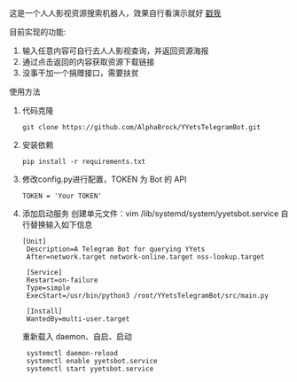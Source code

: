 这是一个人人影视资源搜索机器人，效果自行看演示就好 [戳我](https://cdn.jsdelivr.net/gh/AlphaBrock/md_img/macos/20200815222225.mp4)

目前实现的功能:
1. 输入任意内容可自行去人人影视查询，并返回资源海报
2. 通过点击返回的内容获取资源下载链接
3. 没事干加一个捐赠接口，需要扶贫

使用方法
1. 代码克隆
    ```
    git clone https://github.com/AlphaBrock/YYetsTelegramBot.git
    ```
2. 安装依赖
    ```
    pip install -r requirements.txt
    ```
3. 修改config.py进行配置，TOKEN 为 Bot 的 API
    ```
    TOKEN = 'Your TOKEN'
    ```
4. 添加启动服务
   创建单元文件：vim /lib/systemd/system/yyetsbot.service 自行替换输入如下信息
   ```
   [Unit]	
    Description=A Telegram Bot for querying YYets
    After=network.target network-online.target nss-lookup.target	
    
    [Service]	
    Restart=on-failure	
    Type=simple	
    ExecStart=/usr/bin/python3 /root/YYetsTelegramBot/src/main.py	
    
    [Install]	
    WantedBy=multi-user.target
   ```
   重新载入 daemon、自启、启动
   ```
    systemctl daemon-reload
    systemctl enable yyetsbot.service
    systemctl start yyetsbot.service
    ```

